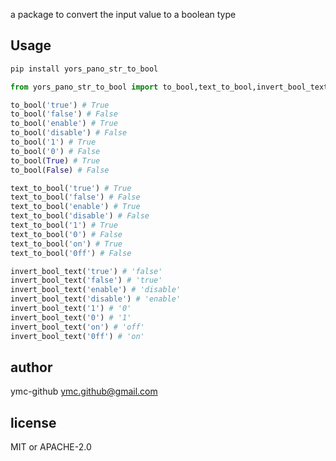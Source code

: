 <!-- inject desc here -->
<!-- inject-desc -->

a package to convert the input value to a boolean type

## Usage

```bash
pip install yors_pano_str_to_bool
```

<!-- inject demo here -->

```py
from yors_pano_str_to_bool import to_bool,text_to_bool,invert_bool_text

to_bool('true') # True
to_bool('false') # False
to_bool('enable') # True
to_bool('disable') # False
to_bool('1') # True
to_bool('0') # False
to_bool(True) # True
to_bool(False) # False

text_to_bool('true') # True
text_to_bool('false') # False
text_to_bool('enable') # True
text_to_bool('disable') # False
text_to_bool('1') # True
text_to_bool('0') # False
text_to_bool('on') # True
text_to_bool('0ff') # False

invert_bool_text('true') # 'false'
invert_bool_text('false') # 'true'
invert_bool_text('enable') # 'disable'
invert_bool_text('disable') # 'enable'
invert_bool_text('1') # '0'
invert_bool_text('0') # '1'
invert_bool_text('on') # 'off'
invert_bool_text('0ff') # 'on'
```

## author

ymc-github <ymc.github@gmail.com>

## license

MIT or APACHE-2.0
